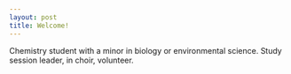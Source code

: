 ```yaml
---
layout: post
title: Welcome!
---
```

Chemistry student with a minor in biology or environmental science. Study session leader, in choir, volunteer. 
